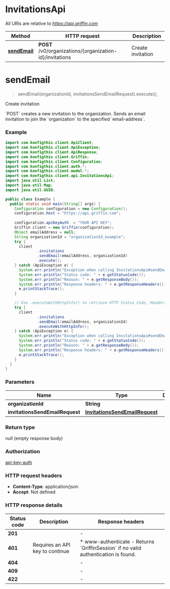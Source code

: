 # InvitationsApi

All URIs are relative to *https://api.griffin.com*

| Method | HTTP request | Description |
|------------- | ------------- | -------------|
| [**sendEmail**](InvitationsApi.md#sendEmail) | **POST** /v0/organizations/{organization-id}/invitations | Create invitation |


<a name="sendEmail"></a>
# **sendEmail**
> sendEmail(organizationId, invitationsSendEmailRequest).execute();

Create invitation

&#x60;POST&#x60; creates a new invitation to the organization.  Sends an email invitation to join the &#x60;organization&#x60; to the specified &#x60;email-address&#x60;.

### Example
```java
import com.konfigthis.client.ApiClient;
import com.konfigthis.client.ApiException;
import com.konfigthis.client.ApiResponse;
import com.konfigthis.client.Griffin;
import com.konfigthis.client.Configuration;
import com.konfigthis.client.auth.*;
import com.konfigthis.client.model.*;
import com.konfigthis.client.api.InvitationsApi;
import java.util.List;
import java.util.Map;
import java.util.UUID;

public class Example {
  public static void main(String[] args) {
    Configuration configuration = new Configuration();
    configuration.host = "https://api.griffin.com";
    
    configuration.apiKeyAuth  = "YOUR API KEY";
    Griffin client = new Griffin(configuration);
    Object emailAddress = null;
    String organizationId = "organizationId_example";
    try {
      client
              .invitations
              .sendEmail(emailAddress, organizationId)
              .execute();
    } catch (ApiException e) {
      System.err.println("Exception when calling InvitationsApi#sendEmail");
      System.err.println("Status code: " + e.getStatusCode());
      System.err.println("Reason: " + e.getResponseBody());
      System.err.println("Response headers: " + e.getResponseHeaders());
      e.printStackTrace();
    }

    // Use .executeWithHttpInfo() to retrieve HTTP Status Code, Headers and Request
    try {
      client
              .invitations
              .sendEmail(emailAddress, organizationId)
              .executeWithHttpInfo();
    } catch (ApiException e) {
      System.err.println("Exception when calling InvitationsApi#sendEmail");
      System.err.println("Status code: " + e.getStatusCode());
      System.err.println("Reason: " + e.getResponseBody());
      System.err.println("Response headers: " + e.getResponseHeaders());
      e.printStackTrace();
    }
  }
}

```

### Parameters

| Name | Type | Description  | Notes |
|------------- | ------------- | ------------- | -------------|
| **organizationId** | **String**|  | |
| **invitationsSendEmailRequest** | [**InvitationsSendEmailRequest**](InvitationsSendEmailRequest.md)|  | |

### Return type

null (empty response body)

### Authorization

[api-key-auth](../README.md#api-key-auth)

### HTTP request headers

 - **Content-Type**: application/json
 - **Accept**: Not defined

### HTTP response details
| Status code | Description | Response headers |
|-------------|-------------|------------------|
| **201** |  |  -  |
| **401** | Requires an API key to continue |  * www-authenticate - Returns &#x60;GriffinSession&#x60; if no valid authentication is found. <br>  |
| **404** |  |  -  |
| **409** |  |  -  |
| **422** |  |  -  |

